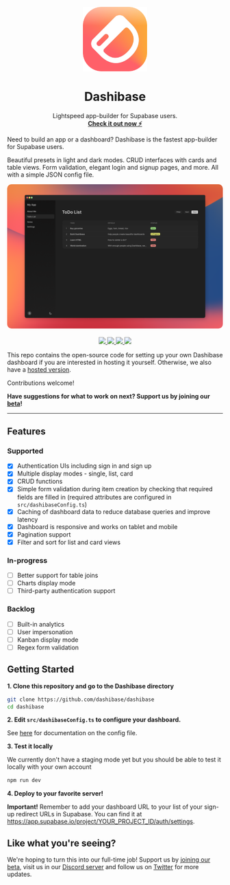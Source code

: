 <p align="center">
<img width="150" src="./assets/dashibase-logo.png"/>
<h1 align="center"><b>Dashibase</b></h1>
<p align="center">
  Lightspeed app-builder for Supabase users.
    <br />
    <a href="https://dashibase.com"><strong>Check it out now ⚡</strong></a>
  </p>
</p>

Need to build an app or a dashboard? Dashibase is the fastest app-builder for Supabase users.

Beautiful presets in light and dark modes. CRUD interfaces with cards and table views. Form validation, elegant login and signup pages, and more. All with a simple JSON config file.

<p align="center">
  <img src="./assets/dashibase-screenshot.png" style="border-radius: 10px;" />
  <br />
  <br />
  <a href="https://dashibase.com#join-waitlist">
    <img src="https://img.shields.io/badge/We're%20open%20for%20beta!-Join-%2322c55e" />
  </a>
  <a href="https://twitter.com/dashibase">
    <img src="https://img.shields.io/badge/Twitter-00acee?logo=twitter&logoColor=white" />
  </a>
  <a href="https://discord.gg/CqgZGh4ZA8">
    <img src="https://img.shields.io/badge/Discord-E4405F?logo=discord&logoColor=white" />
  </a>
  <img src="https://img.shields.io/github/license/dashibase/dashibase" />
  <br />
</p>

This repo contains the open-source code for setting up your own Dashibase dashboard if you are interested in hosting it yourself. Otherwise, we also have a [hosted version](https://dashibase.com#join-waitlist).

Contributions welcome!

**Have suggestions for what to work on next? Support us by joining our [beta](https://dashibase.com#join-waitlist)!**

---

## Features

### Supported

- [x] Authentication UIs including sign in and sign up
- [x] Multiple display modes - single, list, card
- [x] CRUD functions
- [x] Simple form validation during item creation by checking that required fields are filled in (required attributes are configured in `src/dashibaseConfig.ts`)
- [x] Caching of dashboard data to reduce database queries and improve latency
- [x] Dashboard is responsive and works on tablet and mobile
- [x] Pagination support
- [x] Filter and sort for list and card views

### In-progress

- [ ] Better support for table joins
- [ ] Charts display mode
- [ ] Third-party authentication support

### Backlog

- [ ] Built-in analytics
- [ ] User impersonation
- [ ] Kanban display mode
- [ ] Regex form validation

## Getting Started

**1. Clone this repository and go to the Dashibase directory**

```bash
git clone https://github.com/dashibase/dashibase
cd dashibase
```

**2. Edit `src/dashibaseConfig.ts` to configure your dashboard.**

See [here](https://github.com/dashibase/dashibase/blob/main/src/utils/config.ts) for documentation on the config file.

**3. Test it locally**

We currently don't have a staging mode yet but you should be able to test it locally with your own account

```bash
npm run dev
```

**4. Deploy to your favorite server!**

**Important!** Remember to add your dashboard URL to your list of your sign-up redirect URLs in Supabase. You can find it at https://app.supabase.io/project/YOUR_PROJECT_ID/auth/settings.

## Like what you're seeing?

We're hoping to turn this into our full-time job! Support us by [joining our beta](https://dashibase.com#join-waitlist), visit us in our [Discord server](https://discord.gg/CqgZGh4ZA8) and follow us on [Twitter](https://twitter.com/dashibase) for more updates.
